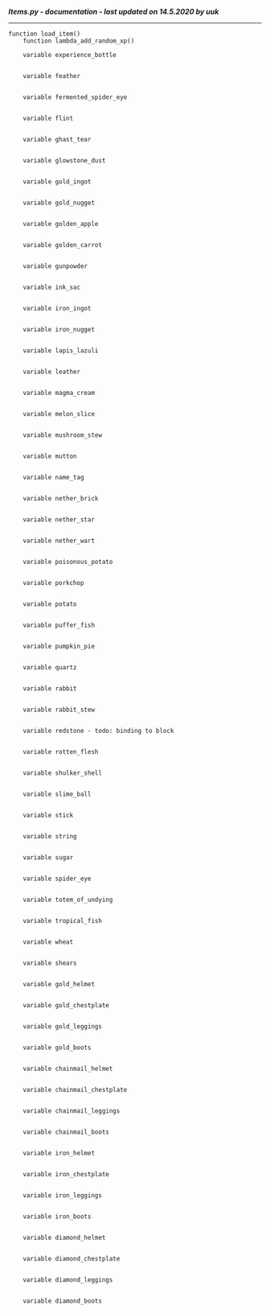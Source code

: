 ***Items.py - documentation - last updated on 14.5.2020 by uuk***
___
    function load_item()
        function lambda_add_random_xp()

        variable experience_bottle


        variable feather


        variable fermented_spider_eye


        variable flint


        variable ghast_tear


        variable glowstone_dust


        variable gold_ingot


        variable gold_nugget


        variable golden_apple


        variable golden_carrot


        variable gunpowder


        variable ink_sac


        variable iron_ingot


        variable iron_nugget


        variable lapis_lazuli


        variable leather


        variable magma_cream


        variable melon_slice


        variable mushroom_stew


        variable mutton


        variable name_tag


        variable nether_brick


        variable nether_star


        variable nether_wart


        variable poisonous_potato


        variable porkchop


        variable potato


        variable puffer_fish


        variable pumpkin_pie


        variable quartz


        variable rabbit


        variable rabbit_stew


        variable redstone - todo: binding to block


        variable rotten_flesh


        variable shulker_shell


        variable slime_ball


        variable stick


        variable string


        variable sugar


        variable spider_eye


        variable totem_of_undying


        variable tropical_fish


        variable wheat


        variable shears


        variable gold_helmet


        variable gold_chestplate


        variable gold_leggings


        variable gold_boots


        variable chainmail_helmet


        variable chainmail_chestplate


        variable chainmail_leggings


        variable chainmail_boots


        variable iron_helmet


        variable iron_chestplate


        variable iron_leggings


        variable iron_boots


        variable diamond_helmet


        variable diamond_chestplate


        variable diamond_leggings


        variable diamond_boots
